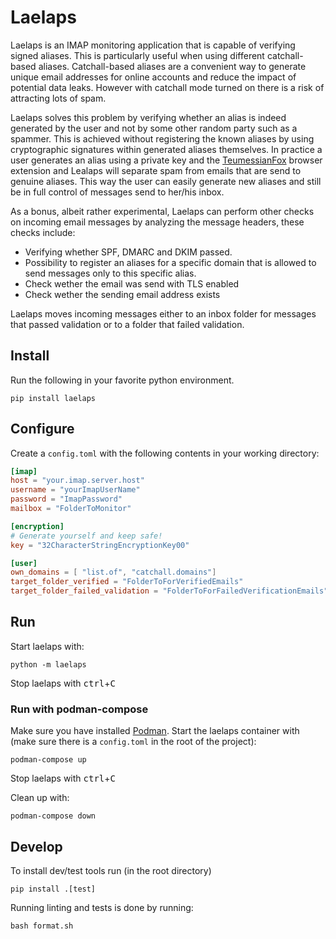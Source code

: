 <!--
SPDX-FileCopyrightText: 2024 Jan Maarten van Doorn <laelaps@vandoorn.cloud>

SPDX-License-Identifier: MPL-2.0
-->

# Laelaps

Laelaps is an IMAP monitoring application that is capable of verifying signed aliases. This is particularly useful when using different catchall-based aliases. Catchall-based aliases are a convenient way to generate unique email addresses for online accounts and reduce the impact of potential data leaks. However with catchall mode turned on there is a risk of attracting lots of spam.

Laelaps solves this problem by verifying whether an alias is indeed generated by the user and not by some other random party such as a spammer. This is achieved without registering the known aliases by using cryptographic signatures within generated aliases themselves. In practice a user generates an alias using a private key and the [TeumessianFox](https://github.com/Marmalade8478/TeumessianFox) browser extension and Lealaps will separate spam from emails that are send to genuine aliases. This way the user can easily generate new aliases and still be in full control of messages send to her/his inbox.

As a bonus, albeit rather experimental, Laelaps can perform other checks on incoming email messages by analyzing the message headers, these checks include:

- Verifying whether SPF, DMARC and DKIM passed.
- Possibility to register an aliases for a specific domain that is allowed to send messages only to this specific alias.
- Check wether the email was send with TLS enabled
- Check wether the sending email address exists

Laelaps moves incoming messages either to an inbox folder for messages that passed validation or to a folder that failed validation.

## Install

Run the following in your favorite python environment.

```shell
pip install laelaps
```

## Configure

Create a `config.toml` with the following contents in your working directory:

```toml
[imap]
host = "your.imap.server.host"
username = "yourImapUserName"
password = "ImapPassword"
mailbox = "FolderToMonitor"

[encryption]
# Generate yourself and keep safe!
key = "32CharacterStringEncryptionKey00"

[user]
own_domains = [ "list.of", "catchall.domains"]
target_folder_verified = "FolderToForVerifiedEmails"
target_folder_failed_validation = "FolderToForFailedVerificationEmails"
```

## Run

Start laelaps with:

```shell
python -m laelaps
```

Stop laelaps with
<kbd>ctrl</kbd>+<kbd>C</kbd>

### Run with podman-compose

Make sure you have installed [Podman](https://podman.io/).
Start the laelaps container with (make sure there is a `config.toml` in the root of the project):

```shell
podman-compose up
```

Stop laelaps with
<kbd>ctrl</kbd>+<kbd>C</kbd>

Clean up with:

```shell
podman-compose down
```

## Develop

To install dev/test tools run (in the root directory)

```shell
pip install .[test]
```

Running linting and tests is done by running:

```shell
bash format.sh
```
